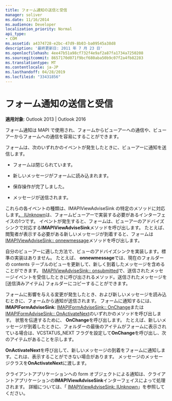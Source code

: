 ```yaml
---
title: フォーム通知の送信と受信
manager: soliver
ms.date: 11/16/2014
ms.audience: Developer
localization_priority: Normal
api_type:
- COM
ms.assetid: a4374728-e2bc-47d9-8b03-ba09545a38d8
description: '最終更新日: 2011 年 7 月 23 日'
ms.openlocfilehash: 4ee47b51a98cf732f4e9af2a87fa1734a7250208
ms.sourcegitcommit: 8657170d071f9bcf680aba50b9c07f2a4fb82283
ms.translationtype: MT
ms.contentlocale: ja-JP
ms.lasthandoff: 04/28/2019
ms.locfileid: "33431856"
---
```

# <a name="sending-and-receiving-form-notifications"></a>フォーム通知の送信と受信

  
  
**適用対象**: Outlook 2013 | Outlook 2016 
  
フォーム通知は MAPI で使用され、フォームからビューアーへの通信や、ビューアーからフォームへの通信を容易にすることができます。
  
フォームは、次のいずれかのイベントが発生したときに、ビューアーに通知を送信します。
  
- フォームは閉じられています。
    
- 新しいメッセージがフォームに読み込まれます。
    
- 保存操作が完了しました。
    
- メッセージが送信されます。
    
これらの各イベントの種類は、IMAPIViewAdviseSink の特定のメソッドに対応します[。 IUnknown](imapiviewadvisesinkiunknown.md)は、フォームビューアーで実装する必要があるインターフェイスの1つです。 イベントが発生すると、フォームは、ビューアーのアドバイズシンクで対応する**IMAPIViewAdviseSink**メソッドを呼び出します。 たとえば、閲覧者が表示する必要がある新しいメッセージが到着すると、フォームは[IMAPIViewAdviseSink:: onnewmessage](imapiviewadvisesink-onnewmessage.md)メソッドを呼び出します。 
  
自分のビューアーに適した方法で、ビューのアドバイズシンクを実装します。標準の実装はありません。 たとえば、 **onnewmessage**では、現在のフォルダーの contents テーブルのビューを更新して、新しく到着したメッセージを含めることができます。 [IMAPIViewAdviseSink:: onsubmitted](imapiviewadvisesink-onsubmitted.md)で、送信されたメッセージイベントを受信したときに呼び出されるメソッド。送信されたメッセージを [送信済みアイテム] フォルダーにコピーすることができます。
  
フォームに影響を与える変更が発生したとき、および新しいメッセージを読み込むときに、フォームから通知が送信されます。 フォームに通知するには、 **IMAPIFormAdviseSink**: [IMAPIFormAdviseSink:: OnChange](imapiformadvisesink-onchange.md)または[IMAPIFormAdviseSink:: OnActivateNext](imapiformadvisesink-onactivatenext.md)のいずれかのメソッドを呼び出します。 状態を伝達するために、 **OnChange**を呼び出します。 たとえば、新しいメッセージが到着したときに、フォルダーの最後のアイテムがフォームに表示されている場合は、VCSTATUS_NEXT フラグを設定して**OnChange**を呼び出し、次のアイテムがあることを示します。 
  
**OnActivateNext**を呼び出して、新しいメッセージの到着をフォームに通知します。これは、表示することができない場合があります。 メッセージのメッセージクラスを**OnActivateNext**に渡します。 
  
クライアントアプリケーションへの form オブジェクトによる通知は、クライアントアプリケーションの**IMAPIViewAdviseSink**インターフェイスによって処理されます。 詳細については、「 [IMAPIViewAdviseSink: IUnknown](imapiviewadvisesinkiunknown.md)」を参照してください。
  

